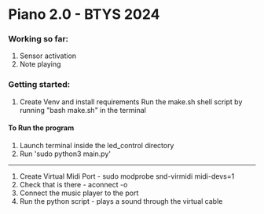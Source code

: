 # Piano 2.0 - BTYS 2024

### Working so far:
1. Sensor activation 
2. Note playing 

### Getting started:
1. Create Venv and install requirements
	Run the make.sh shell script by running "bash make.sh" in the terminal

#### To Run the program 
1. Launch terminal inside the led_control directory
2. Run 'sudo python3 main.py' 






***********************************************
1. Create Virtual Midi Port - sudo modprobe snd-virmidi midi-devs=1
2. Check that is there - aconnect -o
3. Connect the music player to the port 
4. Run the python script - plays a sound through the virtual cable
